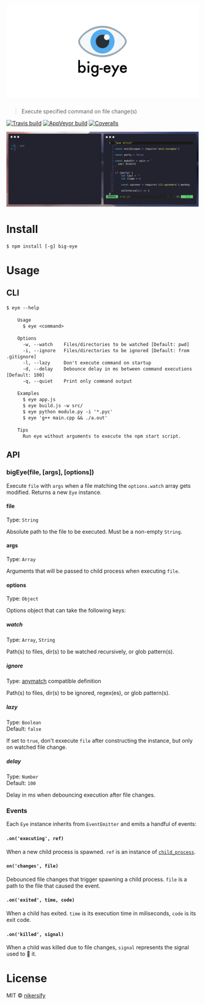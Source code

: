 # ![Logo](media/logo.png)

> Execute specified command on file change(s)

[![Travis build](https://travis-ci.org/nikersify/big-eye.svg?branch=master)](https://travis-ci.org/nikersify/big-eye)
[![AppVeyor build](https://ci.appveyor.com/api/projects/status/f6bhfklqk61bnqrc?svg=true)](https://ci.appveyor.com/project/nikersify/big-eye)
[![Coveralls](https://coveralls.io/repos/github/nikersify/big-eye/badge.svg?branch=master)](https://coveralls.io/github/nikersify/big-eye?branch=master) 

![Video](media/preview.gif)


# Install

```
$ npm install [-g] big-eye
```


# Usage

## CLI

```
$ eye --help

	Usage
	  $ eye <command>

	Options
	  -w, --watch    Files/directories to be watched [Default: pwd]
	  -i, --ignore   Files/directories to be ignored [Default: from .gitignore]
	  -l, --lazy     Don't execute command on startup
	  -d, --delay    Debounce delay in ms between command executions [Default: 100]
	  -q, --quiet    Print only command output

	Examples
	  $ eye app.js
	  $ eye build.js -w src/
	  $ eye python module.py -i '*.pyc'
	  $ eye 'g++ main.cpp && ./a.out'

	Tips
	  Run eye without arguments to execute the npm start script.
```

## API

### bigEye(file, [args], [options])

Execute `file` with `args` when a file matching the `options.watch` array
gets modified. Returns a new `Eye` instance.

#### file

Type: `String`

Absolute path to the file to be executed. Must be a non-empty `String`.

#### args

Type: `Array`

Arguments that will be passed to child process when executing `file`.

#### options

Type: `Object`

Options object that can take the following keys:

##### watch

Type: `Array`, `String`

Path(s) to files, dir(s) to be watched recursively, or glob pattern(s).

##### ignore

Type: [anymatch](https://github.com/micromatch/anymatch) compatible definition

Path(s) to files, dir(s) to be ignored, regex(es), or glob pattern(s).

##### lazy

Type: `Boolean`<br>
Default: `false`

If set to `true`, don't exxecute `file` after constructing the instance, but
only on watched file change.

##### delay

Type: `Number`<br>
Default: `100`

Delay in ms when debouncing execution after file changes.

### Events

Each `Eye` instance inherits from `EventEmitter` and emits a handful of events:

#### `.on('executing', ref)`

When a new child process is spawned. `ref` is an instance of
[`child_process`](http://127.0.0.1:50017/Dash/uwksyetr/nodejs/api/child_process.html#child_process_class_childprocess).

#### `on('changes', file)`

Debounced file changes that trigger spawning a child process. `file` is a path
to the file that caused the event.

#### `.on('exited', time, code)`

When a child has exited. `time` is its execution time in
miliseconds, `code` is its exit code.

#### `.on('killed', signal)`

When a child was killed due to file changes, `signal` represents the signal
used to :knife: it.


# License

MIT © [nikersify](https://nikerino.com)

